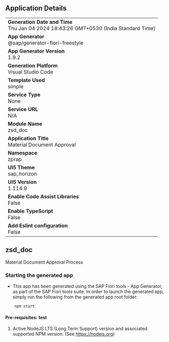 ## Application Details
|               |
| ------------- |
|**Generation Date and Time**<br>Thu Jan 04 2024 18:43:26 GMT+0530 (India Standard Time)|
|**App Generator**<br>@sap/generator-fiori-freestyle|
|**App Generator Version**<br>1.9.2|
|**Generation Platform**<br>Visual Studio Code|
|**Template Used**<br>simple|
|**Service Type**<br>None|
|**Service URL**<br>N/A
|**Module Name**<br>zsd_doc|
|**Application Title**<br>Material Document Approval|
|**Namespace**<br>zprap|
|**UI5 Theme**<br>sap_horizon|
|**UI5 Version**<br>1.114.9|
|**Enable Code Assist Libraries**<br>False|
|**Enable TypeScript**<br>False|
|**Add Eslint configuration**<br>False|

## zsd_doc

Material Document Approval Process

### Starting the generated app

-   This app has been generated using the SAP Fiori tools - App Generator, as part of the SAP Fiori tools suite.  In order to launch the generated app, simply run the following from the generated app root folder:

```
    npm start
```

#### Pre-requisites: test

1. Active NodeJS LTS (Long Term Support) version and associated supported NPM version.  (See https://nodejs.org)


